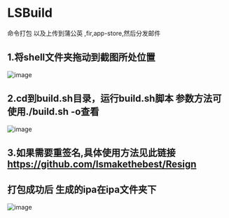 # LSBuild
命令打包 以及上传到蒲公英 ,fir,app-store,然后分发邮件
## 1.将shell文件夹拖动到截图所处位置
![image](https://github.com/lsmakethebest/LSBuild/blob/master/images/1.png)
## 2.cd到build.sh目录，运行build.sh脚本 参数方法可使用./build.sh -o查看
![image](https://github.com/lsmakethebest/LSBuild/blob/master/images/3.png)
## 3.如果需要重签名,具体使用方法见此链接 https://github.com/lsmakethebest/Resign
## 打包成功后 生成的ipa在ipa文件夹下
![image](https://github.com/lsmakethebest/LSBuild/blob/master/images/2.png)
